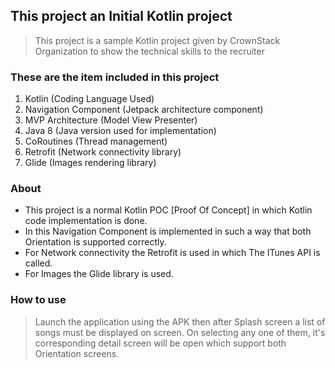 ## This project an Initial Kotlin project

> This project is a sample Kotlin project given by CrownStack Organization to show the technical skills to the recruiter

### These are the item included in this project

1. Kotlin (Coding Language Used)
2. Navigation Component (Jetpack architecture component)
3. MVP Architecture (Model View Presenter)
3. Java 8 (Java version used for implementation)
4. CoRoutines (Thread management)
5. Retrofit (Network connectivity library)
6. Glide (Images rendering library)

### About
- This project is a normal Kotlin POC [Proof Of Concept] in which Kotlin code implementation is done.
- In this Navigation Component is implemented in such a way that both Orientation is supported correctly.
- For Network connectivity the Retrofit is used in which The ITunes API is called.
- For Images the Glide library is used.

### How to use
> Launch the application using the APK then after Splash screen a list of songs must be displayed on screen. On selecting any one of them, it's corresponding detail screen will be open which support both Orientation screens.

